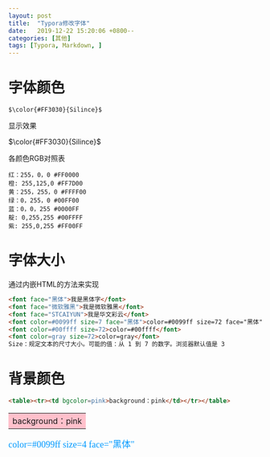 ```yaml
---
layout: post
title:  "Typora修改字体"
date:   2019-12-22 15:20:06 +0800--
categories: [其他]
tags: [Typora, Markdown, ] 
---
```


# 字体颜色

```
$\color{#FF3030}{Silince}$
```

显示效果

$\color{#FF3030}{Silince}$

各颜色RGB对照表

```
红：255，0，0 #FF0000
橙: 255,125,0 #FF7D00
黄：255，255，0 #FFFF00
绿：0，255，0 #00FF00
蓝：0，0，255 #0000FF
靛: 0,255,255 #00FFFF
紫: 255,0,255 #FF00FF
```



# 字体大小

通过内嵌HTML的方法来实现

```html
<font face="黑体">我是黑体字</font>
<font face="微软雅黑">我是微软雅黑</font>
<font face="STCAIYUN">我是华文彩云</font>
<font color=#0099ff size=7 face="黑体">color=#0099ff size=72 face="黑体"</font>
<font color=#00ffff size=72>color=#00ffff</font>
<font color=gray size=72>color=gray</font>
Size：规定文本的尺寸大小。可能的值：从 1 到 7 的数字。浏览器默认值是 3
```







# 背景颜色

```html
<table><tr><td bgcolor=pink>background：pink</td></tr></table>
```



<table><tr><td bgcolor=pink>background：pink</td></tr></table>

<font color=#0099ff size=4 face="黑体">color=#0099ff size=4 face="黑体"</font>


